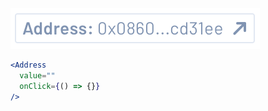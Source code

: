 <div class="examples">
  <div class="example">
    <a href="public/images/components/Address/1.png">
      <img src="public/images/components/Address/1.png" alt="Address 1" />
    </a>
  </div>
</div>

```jsx
<Address
  value=""
  onClick={() => {}}
/>
```
